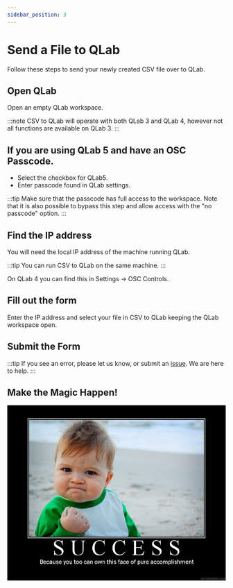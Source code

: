 ```yaml
---
sidebar_position: 3
---
```


# Send a File to QLab

Follow these steps to send your newly created CSV file over to QLab.

## Open QLab

Open an empty QLab workspace.

:::note
CSV to QLab will operate with both QLab 3 and QLab 4, however not all functions are available on QLab 3.
:::

## If you are using QLab 5 and have an OSC Passcode.

* Select the checkbox for QLab5.
* Enter passcode found in QLab settings.

:::tip
Make sure that the passcode has full access to the workspace.
Note that it is also possible to bypass this step and allow access with the "no passcode" option.
:::


## Find the IP address

You will need the local IP address of the machine running QLab.

:::tip
You can run CSV to QLab on the same machine.
:::

On QLab 4 you can find this in Settings -> OSC Controls.


## Fill out the form
Enter the IP address and select your file in CSV to QLab keeping the QLab workspace open.


## Submit the Form

:::tip
If you see an error, please let us know, or submit an [issue](https://github.com/fross123/csv_to_qlab/issues/new/choose). We are here to help.
:::

## Make the Magic Happen!

![Success Page](/img/funny-success-quote-1-picture-quote-1.jpg)